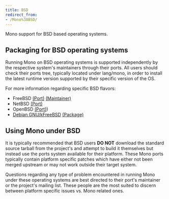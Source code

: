 ```yaml
---
title: BSD
redirect_from:
- /Mono%3ABSD/
---
```


Mono support for BSD based operating systems.

Packaging for BSD operating systems
-----------------------------------

Running Mono on BSD operating systems is supported independently by the respective system's maintainers through their ports. All users should check their ports tree, typically located under lang/mono, in order to install the latest runtime version supported by their specific version of the OS.

For more information regarding specific BSD flavors:
- FreeBSD [(Port)](http://www.freebsd.org/cgi/cvsweb.cgi/ports/lang/mono/) [(Maintainer)](http://code.google.com/p/bsd-sharp/)
- NetBSD [(Port)](http://cvsweb.netbsd.org/bsdweb.cgi/pkgsrc/lang/mono/)
- OpenBSD [(Port)](http://www.openbsd.org/cgi-bin/cvsweb/ports/lang/mono/))
- [Debian GNU/kFreeBSD](http://www.debian.org/ports/kfreebsd-gnu/) [(Package)](https://packages.debian.org/unstable/interpreters/mono-runtime)

Using Mono under BSD
--------------------

It is typically recommended that BSD users **DO NOT** download the standard source tarball from the project's and attempt to build it themselves but instead use the ports system available for their platform. These Mono ports typically contain platform specific patches which have either not been merged upstream or may not work outside their target system.

Questions regarding any type of problem encountered in running Mono under these operating systems are best directed to their port's maintainer or the project's mailing list. These people are the most suited to discern between platform specific issues vs. Mono related ones.
